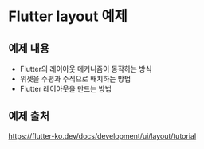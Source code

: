 # Flutter layout 예제

## 예제 내용
- Flutter의 레이아웃 메커니즘이 동작하는 방식
- 위젯을 수평과 수직으로 배치하는 방법
- Flutter 레이아웃을 만드는 방법


## 예제 출처
https://flutter-ko.dev/docs/development/ui/layout/tutorial
